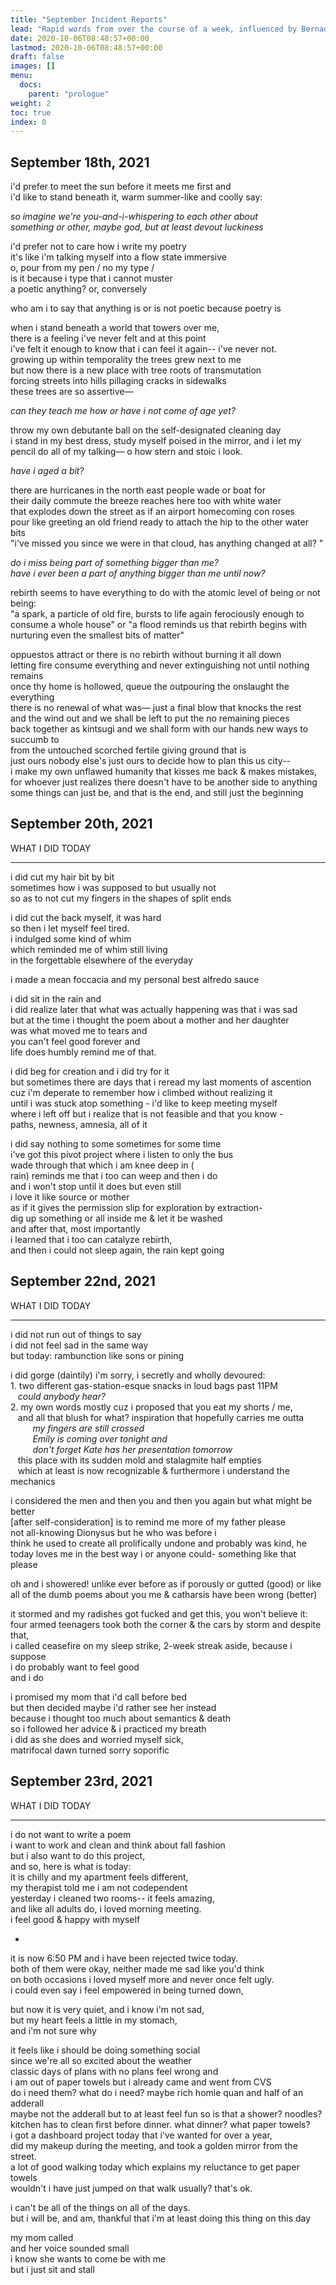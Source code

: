 ```yaml
---
title: "September Incident Reports"
lead: "Rapid words from over the course of a week, influenced by Bernadette Mayer, her denial of revision, and her preference for trains of thought. Structure inspired by Billy Collins, who makes lists of things he did in a day and turns them into poetry."
date: 2020-10-06T08:48:57+00:00
lastmod: 2020-10-06T08:48:57+00:00
draft: false
images: []
menu:
  docs:
    parent: "prologue"
weight: 2
toc: true
index: 0
---
```


## September 18th, 2021

i&#39;d prefer to meet the sun before it meets me first and  
i&#39;d like to stand beneath it, warm summer-like and coolly say:

_so imagine we&#39;re you-and-i-whispering to each other about_  
_something or other, maybe god, but at least devout luckiness_

i&#39;d prefer not to care how i write my poetry  
it&#39;s like i&#39;m talking myself into a flow state immersive  
o, pour from my pen / no my type /  
is it because i type that i cannot muster  
a poetic anything? or, conversely

who am i to say that anything is or is not poetic because poetry is  

when i stand beneath a world that towers over me,  
there is a feeling i&#39;ve never felt and at this point  
i&#39;ve felt it enough to know that i can feel it again-- i&#39;ve never not.  
growing up within temporality the trees grew next to me  
but now there is a new place with tree roots of transmutation  
forcing streets into hills pillaging cracks in sidewalks  
these trees are so assertive—

_can they teach me how or have i not come of age yet?_

throw my own debutante ball on the self-designated cleaning day  
i stand in my best dress, study myself poised in the mirror, and i let my  
pencil do all of my talking— o how stern and stoic i look.

_have i aged a bit?_

there are hurricanes in the north east people wade or boat for  
their daily commute the breeze reaches here too with white water  
that explodes down the street as if an airport homecoming con roses  
pour like greeting an old friend ready to attach the hip to the other water bits  
&quot;i&#39;ve missed you since we were in that cloud, has anything changed at all? &quot;

_do i miss being part of something bigger than me?_  
_have i ever been a part of anything bigger than me until now?_

rebirth seems to have everything to do with the atomic level of being or not being:  
&quot;a spark, a particle of old fire, bursts to life again ferociously enough to consume a whole house&quot; or &quot;a flood reminds us that rebirth begins with nurturing even the smallest bits of matter&quot;

oppuestos attract or there is no rebirth without burning it all down  
letting fire consume everything and never extinguishing not until nothing remains  
once thy home is hollowed, queue the outpouring the onslaught the everything  
there is no renewal of what was— just a final blow that knocks the rest  
and the wind out and we shall be left to put the no remaining pieces  
back together as kintsugi and we shall form with our hands new ways to succumb to  
from the untouched scorched fertile giving ground that is  
just ours nobody else&#39;s just ours to decide how to plan this us city--  
i make my own unflawed humanity that kisses me back &amp; makes mistakes,  
for whoever just realizes there doesn&#39;t have to be another side to anything  
some things can just be, and that is the end, and still just the beginning

## September 20th, 2021
WHAT I DID TODAY  

---  

i did cut my hair bit by bit  
sometimes how i was supposed to but usually not  
so as to not cut my fingers in the shapes of split ends 

i did cut the back myself, it was hard  
so then i let myself feel tired.  
i indulged some kind of whim   
which reminded me of whim still living   
in the forgettable elsewhere of the everyday

i made a mean foccacia and my personal best alfredo sauce

i did sit in the rain and   
i did realize later that what was actually happening was that i was sad  
but at the time i thought the poem about a mother and her daughter  
was what moved me to tears and  
you can't feel good forever and  
life does humbly remind me of that.

i did beg for creation and i did try for it  
but sometimes there are days that i reread my last moments of ascention  
cuz i'm deperate to remember how i climbed without realizing it  
until i was stuck atop something - i'd like to keep meeting myself  
where i left off but i realize that is not feasible and that you know -  
paths, newness, amnesia, all of it

i did say nothing to some sometimes for some time  
i've got this pivot project where i listen to only the bus  
wade through that which i am knee deep in (  
rain) reminds me that i too can weep and then i do  
and i won't stop until it does but even still  
i love it like source or mother  
as if it gives the permission slip for exploration by extraction-  
dig up something or all inside me & let it be washed  
and after that, most importantly  
i learned that i too can catalyze rebirth,  
and then i could not sleep again, the rain kept going

## September 22nd, 2021
WHAT I DID TODAY  

---  

i did not run out of things to say  
i did not feel sad in the same way  
but today: rambunction like sons or pining  

i did gorge (daintily) i&#39;m sorry, i secretly and wholly devoured:  
1.&nbsp;two different gas-station-esque snacks in loud bags past 11PM  
&nbsp;&nbsp;&nbsp;_could anybody hear?_  
2.&nbsp;my own words mostly cuz i proposed that you eat my shorts / me,  
&nbsp;&nbsp; and all that blush for what? inspiration that hopefully carries me outta  
&nbsp;&nbsp;&nbsp;&nbsp;&nbsp;&nbsp;&nbsp;&nbsp;&nbsp;_my fingers are still crossed_  
&nbsp;&nbsp;&nbsp;&nbsp;&nbsp;&nbsp;&nbsp;&nbsp;&nbsp;_Emily is coming over tonight and_  
&nbsp;&nbsp;&nbsp;&nbsp;&nbsp;&nbsp;&nbsp;&nbsp;&nbsp;_don&#39;t forget Kate has her presentation tomorrow_  
&nbsp;&nbsp;&nbsp;this place with its sudden mold and stalagmite half empties  
&nbsp;&nbsp;&nbsp;which at least is now recognizable &amp; furthermore i understand the mechanics  

i considered the men and then you and then you again but what might be better  
[after self-consideration] is to remind me more of my father please  
not all-knowing Dionysus but he who was before i  
think he used to create all prolifically undone and probably was kind, he  
today loves me in the best way i or anyone could- something like that please  

oh and i showered! unlike ever before as if porously or gutted (good) or like  
all of the dumb poems about you me &amp; catharsis have been wrong (better)  

it stormed and my radishes got fucked and get this, you won&#39;t believe it:  
four armed teenagers took both the corner &amp; the cars by storm and despite that,  
i called ceasefire on my sleep strike, 2-week streak aside, because i suppose  
i do probably want to feel good  
and i do

i promised my mom that i&#39;d call before bed  
but then decided maybe i&#39;d rather see her instead  
because i thought too much about semantics &amp; death  
so i followed her advice &amp; i practiced my breath  
i did as she does and worried myself sick,  
matrifocal dawn turned sorry soporific

## September 23rd, 2021
WHAT I DID TODAY  

---  

i do not want to write a poem   
i want to work and clean and think about fall fashion  
but i also want to do this project,  
and so, here is what is today:  
it is chilly and my apartment feels different,  
my therapist told me i am not codependent  
yesterday i cleaned two rooms-- it feels amazing,  
and like all adults do, i loved morning meeting.  
i feel good &amp; happy with myself  

-

it is now 6:50 PM and i have been rejected twice today.  
both of them were okay, neither made me sad like you&#39;d think  
on both occasions i loved myself more and never once felt ugly.  
i could even say i feel empowered in being turned down, 

but now it is very quiet, and i know i&#39;m not sad,   
but my heart feels a little in my stomach,  
and i&#39;m not sure why


it feels like i should be doing something social  
since we&#39;re all so excited about the weather  
classic days of plans with no plans feel wrong and   
i am out of paper towels but i already came and went from CVS  
do i need them? what do i need? maybe rich homie quan and half of an adderall  
maybe not the adderall but to at least feel fun so is that a shower? noodles?  
kitchen has to clean first before dinner. what dinner? what paper towels?  
i got a dashboard project today that i&#39;ve wanted for over a year,  
did my makeup during the meeting, and took a golden mirror from the street.  
a lot of good walking today which explains my reluctance to get paper towels  
wouldn&#39;t i have just jumped on that walk usually? that&#39;s ok.  

i can&#39;t be all of the things on all of the days.  
but i will be, and am, thankful that i&#39;m at least doing this thing on this day  

my mom called  
and her voice sounded small  
i know she wants to come be with me  
but i just sit and stall
